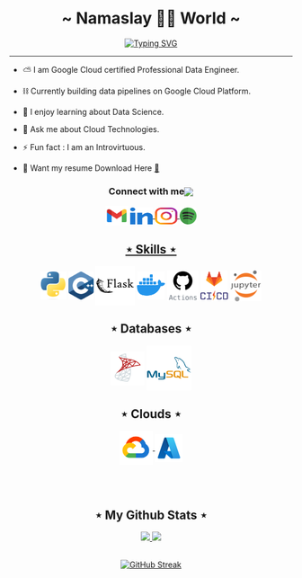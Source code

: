 <div>
  
  <h1 align="center" font-family="" style="text-decoration:none;"> ~ Namaslay 🙏🏼 World ~ </h1>

  <div align="center">

[![Typing SVG](https://readme-typing-svg.demolab.com?font=Handjet&size=35&duration=4000&pause=1000&center=true&vCenter=true&width=435&lines=Data+Engineer;Python+Developer;Cloud+Technology)](https://git.io/typing-svg)

  </div>
</div>

---

<div>  

  - ⛅ I am Google Cloud certified Professional Data Engineer.

  - ⛓ Currently building data pipelines on Google Cloud Platform.

  - 🌱 I enjoy learning about Data Science.

  - 💭 Ask me about Cloud Technologies.

  - ⚡ Fun fact : I am an Introvirtuous.

  - 📄 Want my resume Download Here [📌](resume/Jayati_Gupta_Resume.pdf)

   <!-- - 📫 How to reach me **jayatiguptaa@gmail.com** -->

</div>

<!-- ═════════════════ ⋆★⋆ ═════════════════ -->

<h3 align="center">Connect with me<img align="center" src="https://gist.github.com/haldaranup/f89330e95dfca979a5bc9fd80602761f/raw/8a3d00dfc3aa37c26873bb154227e395ef77cdfa/handshake.gif" height="32px"></h3>

<p align="center">
  <a href="mailto:jayatiguptaa@gmail.com" style="text-decoration:none"><img height="35" width="40" align="center" src = "https://raw.githubusercontent.com/jayati-gupta/jayati-gupta/5f4a348a1d063dac1e83fb66c667371ba86f5911/icons/gmail.svg"></a>
  <a href="https://www.linkedin.com/in/jayati-guptaa" target="blank"><img align="center" src="https://raw.githubusercontent.com/jayati-gupta/jayati-gupta/64a68b4a3acc3d30303e5432b1ecbb99cd7c799c/icons/linked-in-alt.svg" alt="jayatiguptaa" height="30" width="40" />
  </a>
  <a href="https://instagram.com/jey.stfu" target="blank"><img align="center" src="https://raw.githubusercontent.com/jayati-gupta/jayati-gupta/64a68b4a3acc3d30303e5432b1ecbb99cd7c799c/icons/instagram.svg" alt="jey.stfu" height="30" width="40" />
  <a href="https://open.spotify.com/user/312feax6adin6flhcettahvjru5y?si=OGXe_q2tThOfgPM2J6-VIg" target="blank"><img align="center" src="https://github.com/jayati-gupta/jayati-gupta/blob/main/icons/spotify.png?raw=true" alt="jey.stfu" height="30" width="30" />
</p>

<h2 align="center"> ⋆ Skills ⋆ </h2>
<p align="center">
  <!-- <a>
    <img src="https://raw.githubusercontent.com/jayati-gupta/jayati-gupta/e59adee862e0ed04e8f1e8025316fa32fe9bcd6a/icons/c.svg" width="50" align="center"/>
  </a> -->
  <a>
    <img src="https://github.com/jayati-gupta/jayati-gupta/blob/main/icons/python.png?raw=true" width="45" align="center"/>
  </a>
  <a>
    <img src="https://raw.githubusercontent.com/jayati-gupta/jayati-gupta/e59adee862e0ed04e8f1e8025316fa32fe9bcd6a/icons/c%2B%2B.svg" width="45" align="center"/>
  </a>
  <a>
    <img src="https://raw.githubusercontent.com/jayati-gupta/jayati-gupta/e59adee862e0ed04e8f1e8025316fa32fe9bcd6a/icons/flask.svg" width="70" align="center"/>
  </a>
  <a>
    <img src="https://raw.githubusercontent.com/jayati-gupta/jayati-gupta/66768b643a1d1ab4fbc20a0ba29271751d1b9fad/icons/docker1.svg"  height="50"align="center"/>
  <a>
    <img src="https://raw.githubusercontent.com/jayati-gupta/jayati-gupta/66768b643a1d1ab4fbc20a0ba29271751d1b9fad/icons/github-actions.svg"  height="55" align="center"/>
  <a>
    <img src="https://github.com/jayati-gupta/jayati-gupta/blob/main/icons/cicd.png?raw=true"  height="55" align="center"/>
  </a> 
  <a>
    <img src="https://raw.githubusercontent.com/jayati-gupta/jayati-gupta/e59adee862e0ed04e8f1e8025316fa32fe9bcd6a/icons/jupyter.svg" width="55" align="center"/>
  </a>
  </a>
</p>

<h2 align="center"> ⋆ Databases ⋆ </h2>
 <!-- <p float="left"> -->
 <p align="center">
  <a>
    <img src="https://raw.githubusercontent.com/jayati-gupta/jayati-gupta/66768b643a1d1ab4fbc20a0ba29271751d1b9fad/icons/ms-sql.svg" height="60" align="center"/>
  </a>
  <a>
    <img src="https://raw.githubusercontent.com/jayati-gupta/jayati-gupta/e59adee862e0ed04e8f1e8025316fa32fe9bcd6a/icons/mysql.svg" height="80" align="center"/>
  </a>
</p>

<h2 align="center"> ⋆ Clouds ⋆ </h2>
<p align="center">
  <a href="https://console.cloud.google.com/" target="_blank" >
    <img src="https://raw.githubusercontent.com/jayati-gupta/jayati-gupta/444895a188156c477d6add3e049cfe6efa9ab5e3/icons/gcp.svg"  height="60" align="center"/>
  </a>
  <a href="https://azure.microsoft.com/" target="_blank" >
    <img src="https://raw.githubusercontent.com/jayati-gupta/jayati-gupta/444895a188156c477d6add3e049cfe6efa9ab5e3/icons/azure.svg"  height="50" align="center" />
  </a>

<!-- Github Stats Section -->
<br></br>
<h2 align="center"> ⋆ My Github Stats ⋆ </h2>

<div align="center">
  <a href="https://github.com/jayati-gupta">
  <img height="165em" src="https://github-readme-stats.vercel.app/api?username=jayati-gupta&theme=dark&show_icons=true&title_color=34b5ed&text_color=ffffff&icon_color=34b5ed&border_radius=15" />
  <img height="165em" src="https://github-readme-stats.vercel.app/api/top-langs/?username=jayati-gupta&theme=dark&layout=compact&title_color=34b5ed&text_color=ffffff&icon_color=fd6744&border_radius=15" />
  </a>
</div>

</br>

<div align="center">

[![GitHub Streak](https://github-readme-streak-stats.herokuapp.com?user=jayati-gupta&theme=dark&border_radius=15&date_format=j%20M%5B%20Y%5D&card_width=500&ring=34b5ed&currStreakLabel=ffffff&dates=34b5ed&sideLabels=ffffff&sideNums=34b5ed&fire=34b5ed)](https://git.io/streak-stats)

</div>

<!-- <br></br>
<h1 align = 'Center'>🐍 Eating Contribution Graph</h1>
<p align="center">
  <img src="https://github.com/DarshGupta1910/DarshGupta1910/raw/output/github-contribution-grid-snake.svg" alt="snake"></center>
</p> -->

<!-- ## 🎧 Spotify Playing 
  [<img src="https://spotify-readme.dark-art108.vercel.app/api/spotify-playing" alt=" Spotify Playing" width="500" />](https://open.spotify.com/user/312feax6adin6flhcettahvjru5y?si=OGXe_q2tThOfgPM2J6-VIg) -->
  